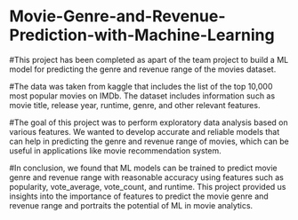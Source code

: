 # Movie-Genre-and-Revenue-Prediction-with-Machine-Learning

#This project has been completed as apart of the team project to build a ML model for predicting the genre and revenue range of the movies dataset. 

#The data was taken from kaggle that includes the list of the top 10,000 most popular movies on IMDb. The dataset includes information such as movie title, release year, runtime, genre, and other relevant features. 

#The goal of this project was to perform exploratory data analysis based on various features. We wanted to develop accurate and reliable models that can help in predicting the genre and revenue range of movies, which can be useful in applications like movie recommendation system.

#In conclusion, we found that ML models can be trained to predict movie genre and revenue range with reasonable accuracy using features such as popularity, vote_average, vote_count, and runtime. This project provided us insights into the importance of features to predict the movie genre and revenue range and portraits the potential of ML in movie analytics.  

